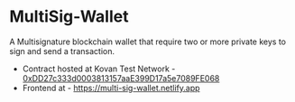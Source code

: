# MultiSig-Wallet
A Multisignature blockchain wallet that require two or more private keys to sign and send a transaction.

- Contract hosted at Kovan Test Network - [0xDD27c333d0003813157aaE399D17a5e7089FE068](https://kovan.etherscan.io/address/0xDD27c333d0003813157aaE399D17a5e7089FE068)
- Frontend at - https://multi-sig-wallet.netlify.app
